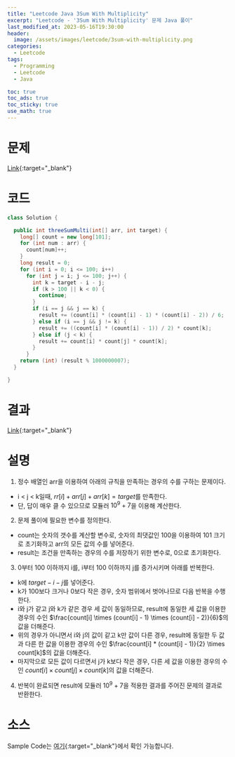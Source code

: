 ```yaml
---
title: "Leetcode Java 3Sum With Multiplicity"
excerpt: "Leetcode - '3Sum With Multiplicity' 문제 Java 풀이"
last_modified_at: 2023-05-16T19:30:00
header:
  image: /assets/images/leetcode/3sum-with-multiplicity.png
categories:
  - Leetcode
tags:
  - Programming
  - Leetcode
  - Java

toc: true
toc_ads: true
toc_sticky: true
use_math: true
---
```

# 문제
[Link](https://leetcode.com/problems/3sum-with-multiplicity){:target="_blank"}

# 코드
```java
class Solution {

  public int threeSumMulti(int[] arr, int target) {
    long[] count = new long[101];
    for (int num : arr) {
      count[num]++;
    }
    long result = 0;
    for (int i = 0; i <= 100; i++)
      for (int j = i; j <= 100; j++) {
        int k = target - i - j;
        if (k > 100 || k < 0) {
          continue;
        }
        if (i == j && j == k) {
          result += (count[i] * (count[i] - 1) * (count[i] - 2)) / 6;
        } else if (i == j && j != k) {
          result += ((count[i] * (count[i] - 1)) / 2) * count[k];
        } else if (j < k) {
          result += count[i] * count[j] * count[k];
        }
      }
    return (int) (result % 1000000007);
  }

}
```

# 결과
[Link](https://leetcode.com/problems/3sum-with-multiplicity/submissions/951356541/){:target="_blank"}

# 설명
1. 정수 배열인 arr을 이용하여 아래의 규칙을 만족하는 경우의 수를 구하는 문제이다.
- i < j < k일때, $rr[i] + arr[j] + arr[k] = target$를 만족한다.
- 단, 답이 매우 클 수 있으므로 모듈러 $10^9 + 7$을 이용해 계산한다.

2. 문제 풀이에 필요한 변수를 정의한다.
- count는 숫자의 갯수를 계산할 변수로, 숫자의 최댓값인 100을 이용하여 101 크기로 초기화하고 arr의 모든 값의 수를 넣어준다.
- result는 조건을 만족하는 경우의 수를 저장하기 위한 변수로, 0으로 초기화한다.

3. 0부터 100 이하까지 i를, i부터 100 이하까지 j를 증가시키며 아래를 반복한다.
- k에 $target - i - j$를 넣어준다.
- k가 100보다 크거나 0보다 작은 경우, 숫자 범위에서 벗어나므로 다음 반복을 수행한다.
- i와 j가 같고 j와 k가 같은 경우 세 값이 동일하므로, result에 동일한 세 값을 이용한 경우의 수인 $\frac{count[i] \times (count[i] - 1) \times (count[i] - 2)}{6}$의 값을 더해준다.
- 위의 경우가 아니면서 i와 j의 값이 같고 k만 값이 다른 경우, result에 동일한 두 값과 다른 한 값을 이용한 경우의 수인 $\frac{count[i] * (count[i] - 1)}{2} \times count[k]$의 값을 더해준다.
- 마지막으로 모든 값이 다르면서 j가 k보다 작은 경우, 다른 세 값을 이용한 경우의 수인 $count[i] \times count[j] \times count[k]$의 값을 더해준다.

4. 반복이 완료되면 result에 모듈러 $10^9 + 7$을 적용한 결과를 주어진 문제의 결과로 반환한다.

# 소스
Sample Code는 [여기](https://github.com/GracefulSoul/leetcode/blob/master/src/main/java/gracefulsoul/problems/ThreeSumWithMultiplicity.java){:target="_blank"}에서 확인 가능합니다.